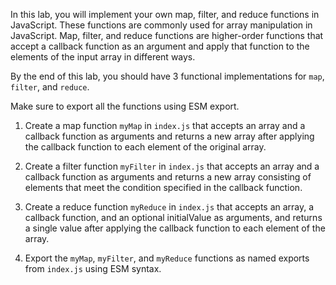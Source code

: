 In this lab, you will implement your own map, filter, and reduce functions in JavaScript. These functions are commonly used for array manipulation in JavaScript. Map, filter, and reduce functions are higher-order functions that accept a callback function as an argument and apply that function to the elements of the input array in different ways.

By the end of this lab, you should have 3 functional implementations for `map`, `filter`, and `reduce`.

Make sure to export all the functions using ESM export.


1. Create a map function `myMap` in `index.js` that accepts an array and a callback function as arguments and returns a new array after applying the callback function to each element of the original array.

2. Create a filter function `myFilter` in `index.js` that accepts an array and a callback function as arguments and returns a new array consisting of elements that meet the condition specified in the callback function.

3. Create a reduce function `myReduce` in `index.js` that accepts an array, a callback function, and an optional initialValue as arguments, and returns a single value after applying the callback function to each element of the array.

4. Export the `myMap`, `myFilter`, and `myReduce` functions as named exports from `index.js` using ESM syntax.
